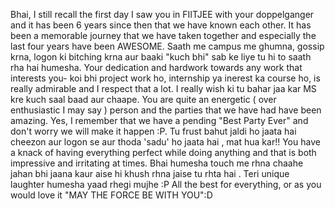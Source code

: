 Bhai, I still recall the first day I saw you in FIITJEE with your doppelganger and it has been 6 years since then that we have known each other. It has been a memorable journey that we have taken together and especially the last four years have been AWESOME. Saath me campus me ghumna, gossip krna, logon ki bitching krna aur baaki "kuch bhi" sab ke liye tu hi to saath rha hai humesha. Your dedication and hardwork towards any work that interests you- koi bhi project work ho, internship ya inerest ka course ho, is really admirable and I respect that a lot. I really wish ki tu bahar jaa kar MS kre kuch saal baad aur chaape. You are quite an energetic ( over enthusiastic I may say ) person and the parties that we have had have been amazing. Yes, I remember that we have a pending "Best Party Ever" and don't worry we will make it happen :P. Tu frust bahut jaldi ho jaata hai cheezon aur logon se aur thoda 'sadu' ho jaata hai , mat hua kar!! You have a knack of having everything perfect while doing anything and that is both impressive and irritating at times. Bhai humesha touch me rhna chaahe jahan bhi jaana kaur aise hi khush rhna jaise tu rhta hai . Teri unique laughter humesha yaad rhegi mujhe :P
 All the best for everything, or as you would love it "MAY THE FORCE BE WITH YOU":D
